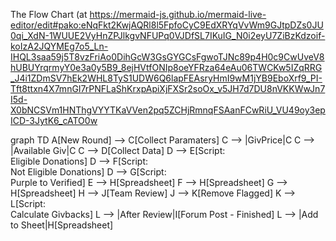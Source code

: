 The Flow Chart (at https://mermaid-js.github.io/mermaid-live-editor/edit#pako:eNqFkt2KwjAQRl8l5FpfoCyC9EdXRYqVvWm9GJtpDZs0JU0qi_XdN-1WUUE2VyHnZPJlkgvNFUPq0VJDfSL7IKuIG_N0i2eyU7ZiBzKdzoif-koIzA2JQYMEg7o5_Ln-IHQL3saa59j5T8vzFriAo0DihGcW3GsGYGCsFgwoTJNc89p4H0c9CwUveV8hUBUYrqrmyY0e3a0y5B9_8ejHVtfONIp8oeYFRza64eAu06TWCKw5IZqRRG_J4i1ZDmSV7hEk2WHL8TyS1UDW6Q6lapFEAsryHmI9wM1jYB9EboXrf9_PI-Tft8ttxn4X7mnGI7rPNFLaShKrxpApiXjFXSr2soOx_v5JH7d7DU8nVKKWwJn7I5d-X0bNCSVm1HNThgVYYTKaVVen2pq5ZCHjRmnqFSAanFCwRiU_VU49oy3epICD-3JytK6_cATO0w

graph TD
    A[New Round] --> C[Collect Paramaters]
    C --> |GivPrice|C
    C --> |Available Giv|C
    C --> D[Collect Data]
    D --> E[Script:<br>Eligible Donations]
    D --> F[Script:<br>Not Eligible Donations]
    D --> G[Script:<br>Purple to Verified]
    E --> H[Spreadsheet]
    F --> H[Spreadsheet]
    G --> H[Spreadsheet]
    H --> J[Team Review]
    J --> K[Remove Flagged]
    K --> L[Script:<br>Calculate Givbacks]
    L --> |After Review|I[Forum Post - Finished]
    L --> |Add to Sheet|H[Spreadsheet]
